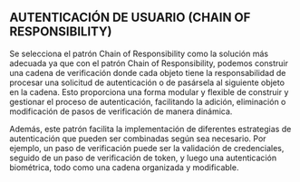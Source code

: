 ## AUTENTICACIÓN DE USUARIO (CHAIN OF RESPONSIBILITY) 

Se selecciona el patrón Chain of Responsibility como la solución más adecuada ya que con el patrón Chain of Responsibility, podemos construir una cadena de verificación donde cada objeto tiene la responsabilidad de procesar una solicitud de autenticación o de pasársela al siguiente objeto en la cadena. Esto proporciona una forma modular y flexible de construir y gestionar el proceso de autenticación, facilitando la adición, eliminación o modificación de pasos de verificación de manera dinámica. 

Además, este patrón facilita la implementación de diferentes estrategias de autenticación que pueden ser combinadas según sea necesario. Por ejemplo, un paso de verificación puede ser la validación de credenciales, seguido de un paso de verificación de token, y luego una autenticación biométrica, todo como una cadena organizada y modificable. 